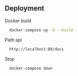 ## Deployment


Docker build
```bash
  docker-compose up -d --build

```
Path api
```bash
  http://localhost:80/docs
```

Stop 
```bash
  docker-compose down
```
